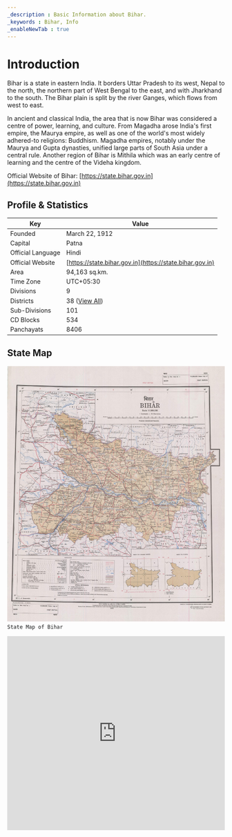 ```yaml
---
_description : Basic Information about Bihar.
_keywords : Bihar, Info
_enableNewTab : true
---
```


# Introduction

Bihar is a state in eastern India. It borders Uttar Pradesh to its west, Nepal to the north, the northern part of West Bengal to the east, and with Jharkhand to the south. The Bihar plain is split by the river Ganges, which flows from west to east.

In ancient and classical India, the area that is now Bihar was considered a centre of power, learning, and culture. From Magadha arose India's first empire, the Maurya empire, as well as one of the world's most widely adhered-to religions: Buddhism. Magadha empires, notably under the Maurya and Gupta dynasties, unified large parts of South Asia under a central rule. Another region of Bihar is Mithila which was an early centre of learning and the centre of the Videha kingdom.

Official Website of Bihar: [https://state.bihar.gov.in](https://state.bihar.gov.in)

## Profile & Statistics

| Key  | Value  |
|---------|---------|
| Founded | March 22, 1912 |
| Capital | Patna |
| Official Language | Hindi |
| Official Website | [https://state.bihar.gov.in](https://state.bihar.gov.in) |
| Area | 94,163 sq.km. |
| Time Zone | UTC+05:30 |
| Divisions | 9 |
| Districts | 38 ([View All](./Districts.md)) |
| Sub-Divisions | 101 |
| CD Blocks | 534 |
| Panchayats | 8406 |

## State Map

![State Map of Bihar](images/bihar-map.jpg)
`State Map of Bihar`

<iframe src="https://www.google.com/maps/embed?pb=!1m18!1m12!1m3!1d1837570.4005406757!2d84.68113936122488!3d25.902216381344104!2m3!1f0!2f0!3f0!3m2!1i1024!2i768!4f13.1!3m3!1m2!1s0x39ed5844f0bb6903%3A0x57ad3fed1bbae325!2sBihar!5e0!3m2!1sen!2sin!4v1654418196912!5m2!1sen!2sin" width="100%" height="450" style="border:0;" allowfullscreen="" loading="lazy" referrerpolicy="no-referrer-when-downgrade"></iframe>
